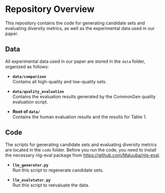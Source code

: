 # Repository Overview

This repository contains the code for generating candidate sets and evaluating diversity metrics, as well as the experimental data used in our paper.

## Data

All experimental data used in our paper are stored in the `data` folder, organized as follows:

- **`data/comparison`**  
  Contains all high-quality and low-quality sets.

- **`data/quality_evaluation`**  
  Contains the evaluation results generated by the CommonGen quality evaluation script.

- **Root of `data/`**  
  Contains the human evaluation results and the results for Table 1.

## Code

The scripts for generating candidate sets and evaluating diversity metrics are located in the `code` folder. Before you run the code, you need to install the necessary nlg-eval package from https://github.com/Maluuba/nlg-eval.

- **`llm_generator.py`**  
  Run this script to regenerate candidate sets.

- **`llm_evalutator.py`**  
  Run this script to reevaluate the data.